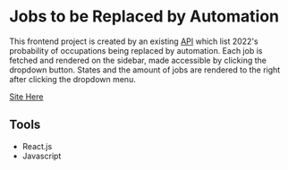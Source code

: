 # Jobs to be Replaced by Automation
  This frontend project is created by an existing [API](https://github.com/Newbz521/Api-group-by-entity) which list 2022's probability of occupations being replaced by automation. Each job is fetched and rendered on the sidebar, made accessible by clicking the dropdown button. States and the amount of jobs are rendered to the right after clicking the dropdown menu.

[Site Here](https://emilterrero.github.io/project-7/)

## Tools
  <ul>
  <li>React.js</ls>
  <li>Javascript</>
  </ul>

